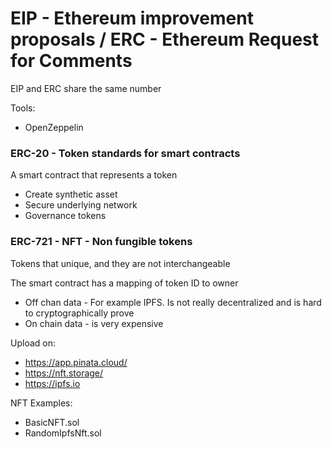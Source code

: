 # EIP - Ethereum improvement proposals / ERC - Ethereum Request for Comments

EIP and ERC share the same number

Tools:
- OpenZeppelin

### ERC-20 - Token standards for smart contracts
A smart contract that represents a token
- Create synthetic asset
- Secure underlying network
- Governance tokens

### ERC-721 - NFT - Non fungible tokens
Tokens that unique, and they are not interchangeable

The smart contract has a mapping of token ID to owner
- Off chan data - For example IPFS. Is not really decentralized and is hard to cryptographically prove
- On chain data - is very expensive

Upload on:
- https://app.pinata.cloud/
- https://nft.storage/
- https://ipfs.io

NFT Examples:
- BasicNFT.sol
- RandomIpfsNft.sol